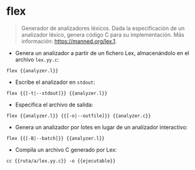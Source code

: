 # flex

> Generador de analizadores léxicos.
> Dada la especificación de un analizador léxico, genera código C para su implementación.
> Más información: <https://manned.org/lex.1>.

- Genera un analizador a partir de un fichero Lex, almacenándolo en el archivo `lex.yy.c`:

`flex {{analyzer.l}}`

- Escribe el analizador en `stdout`:

`flex {{[-t|--stdout]}} {{analyzer.l}}`

- Especifica el archivo de salida:

`flex {{analyzer.l}} {{[-o|--outfile]}} {{analyzer.c}}`

- Genera un analizador por lotes en lugar de un analizador interactivo:

`flex {{[-B|--batch]}} {{analyzer.l}}`

- Compila un archivo C generado por Lex:

`cc {{ruta/a/lex.yy.c}} -o {{ejecutable}}`
